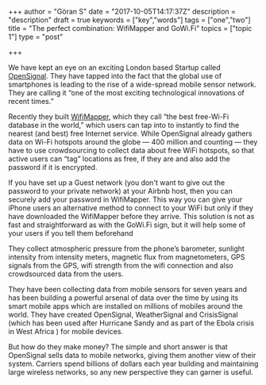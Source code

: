 +++
author = "Göran S"
date = "2017-10-05T14:17:37Z"
description = "description"
draft = true
keywords = ["key","words"]
tags = ["one","two"]
title = "The perfect combination: WifiMapper and GoWi.Fi"
topics = ["topic 1"]
type = "post"

+++
We have kept an eye on an exciting London based Startup called [OpenSignal][1]. They have tapped into the fact that the global use of smartphones is leading to the rise of a wide-spread mobile sensor network. They are calling it “one of the most exciting technological innovations of recent times.”

Recently they built [WifiMapper][2], which they call “the best free-Wi-Fi database in the world,” which users can tap into to instantly to find the nearest (and best) free Internet service. While OpenSignal already gathers data on Wi-Fi hotspots around the globe — 400 million and counting — they have to use crowdsourcing to collect data about free WiFi hotspots, so that active users can “tag” locations as free, if they are and also add the password if it is encrypted.

If you have set up a Guest network (you don't want to give out the password to your private network) at your Airbnb host, then you can securely add your password in WifiMapper. This way you can give your iPhone users an alternative method to connect to your WiFi but only if they have downloaded the WifiMapper before they arrive.  This solution is not as fast and straightforward as with the GoWi.Fi sign, but it will help some of your users if you tell them beforehand


They collect atmospheric pressure from the phone’s barometer, sunlight intensity from intensity meters, magnetic flux from magnetometers, GPS signals from the GPS, wifi strength from the wifi connection and also crowdsourced data from the users.

They have been collecting data from mobile sensors for seven years and has been building a powerful arsenal of data over the time by using its smart mobile apps which are installed on millions of mobiles around the world. They have created OpenSignal, WeatherSignal and CrisisSignal (which has been used after Hurricane Sandy and as part of the Ebola crisis in West Africa ) for mobile devices.

But how do they make money?
The simple and short answer is that OpenSignal sells data to mobile networks, giving them another view of their system. Carriers spend billions of dollars each year building and maintaining large wireless networks, so any new perspective they can garner is useful.


  [1]: https://opensignal.com
  [2]: https://itunes.apple.com/app/opensignal/id598298030
